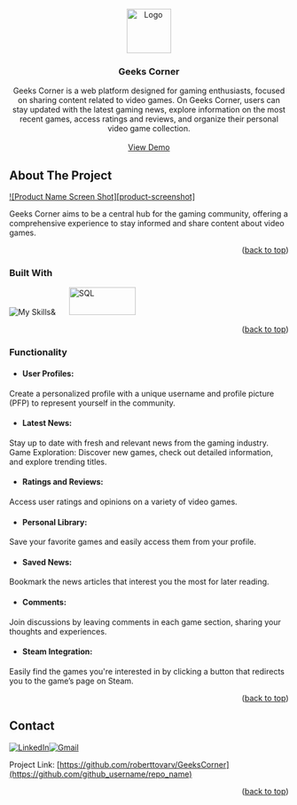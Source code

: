 <!-- PROJECT LOGO -->
<br />
<div align="center">
  <a href="https://github.com/github_username/repo_name">
    <img src="images/logo.png" alt="Logo" width="80" height="80">
  </a>

<h3 align="center">Geeks Corner</h3>

  <p align="center">
  Geeks Corner is a web platform designed for gaming enthusiasts, focused on sharing content related to video games. On Geeks Corner, users can stay updated with the latest gaming news, explore information on the most recent games, access ratings and reviews, and organize their personal video game collection.
    <br />
    <br />
    <a href="https://github.com/github_username/repo_name">View Demo</a>
  </p>
</div>


<!-- ABOUT THE PROJECT -->
## About The Project

[![Product Name Screen Shot][product-screenshot]](https://example.com)

Geeks Corner aims to be a central hub for the gaming community, offering a comprehensive experience to stay informed and share content about video games.

<p align="right">(<a href="#readme-top">back to top</a>)</p>



### Built With

![My Skills](https://skillicons.dev/icons?i=js,html,css,js,react,bootstrap,flask,python)& <img src="https://miro.medium.com/v2/resize:fit:1400/0*WjSAJOw135lrf8__.jpg" alt="SQL"  width="120" height="50" style="margin-left: 20px;">
<p align="right">  (<a href="#readme-top">back to top</a>)</p>



<!-- USAGE EXAMPLES -->
### Functionality

* #### User Profiles:
 Create a personalized profile with a unique username and profile picture (PFP) to represent yourself in the community.

* #### Latest News:
 Stay up to date with fresh and relevant news from the gaming industry.
Game Exploration: Discover new games, check out detailed information, and explore trending titles.

* #### Ratings and Reviews:
 Access user ratings and opinions on a variety of video games.

* #### Personal Library:
 Save your favorite games and easily access them from your profile.

* #### Saved News:
 Bookmark the news articles that interest you the most for later reading.

* #### Comments:
 Join discussions by leaving comments in each game section, sharing your thoughts and experiences.

* #### Steam Integration:
 Easily find the games you're interested in by clicking a button that redirects you to the game’s page on Steam.

<p align="right">(<a href="#readme-top">back to top</a>)</p>


<!-- CONTACT -->
## Contact

[![LinkedIn](https://skillicons.dev/icons?i=linkedin)](https://linkedin.com/in/roberttovarv)[![Gmail](https://skillicons.dev/icons?i=gmail)](roberttovarv@gmail.com)

Project Link: [https://github.com/roberttovarv/GeeksCorner](https://github.com/github_username/repo_name)

<p align="right">(<a href="#readme-top">back to top</a>)</p>



